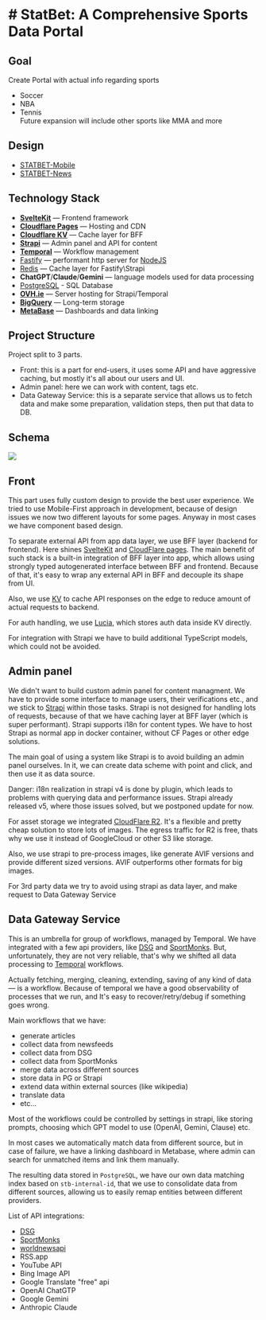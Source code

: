 # # StatBet: A Comprehensive Sports Data Portal  

## Goal  
  
Create Portal with actual info regarding sports  
  
- Soccer  
- NBA  
- Tennis  
Future expansion will include other sports like MMA and more 
## Design  
- [STATBET-Mobile](<https://www.figma.com/file/qfzdQledOZISrm2omHvRea/STATBET-Mobile-%26-Desktop-4.0-(Copy)>)
- [STATBET-News](<https://www.figma.com/file/PbQ5ymO1sFZ7Ro863U83hx/STATBET-News-(Team-Project)>)
## Technology Stack  
- **[SvelteKit](https://svelte.dev/docs/kit/introduction)** — Frontend framework
- **[Cloudflare Pages](https://pages.cloudflare.com/)** — Hosting and CDN
- **[Cloudflare KV](https://developers.cloudflare.com/kv/)** — Cache layer for BFF
- **[Strapi](https://strapi.io/)** — Admin panel and API for content
- **[Temporal](https://temporal.io/)** — Workflow management
- [Fastify](https://fastify.dev/) —  performant http server for [NodeJS](https://nodejs.org/)
- [Redis](https://redis.io/) — Cache layer for Fastify\Strapi
- **ChatGPT**/**Claude**/**Gemini** — language models used for data processing
- [PostgreSQL](https://www.postgresql.org/) - SQL Database
- **[OVH.ie](https://www.ovhcloud.com/en-ie/)** — Server hosting for Strapi/Temporal
- **[BigQuery](https://cloud.google.com/bigquery)** — Long-term storage
- **[MetaBase](https://www.metabase.com/)** — Dashboards and data linking  
## Project Structure
  
Project split to 3 parts.  
  
- Front: this is a part for end-users, it uses some API and have aggressive caching, but mostly it's all about our users and UI.  
- Admin panel: here we can work with content, tags etc. 
- Data Gateway Service: this is a separate service that allows us to fetch data and make some preparation, validation steps, then put that data to DB.
## Schema  
  
[![](https://mermaid.ink/img/pako:eNp1U9-P2jAM_leiPIEEiAKFo5omjTFO034I1NMeBjxkjWmjtU2VpGOs5X-fk_boid380Dj2Z_uz3VQ0khxoQE-pPEcJU4Y8rQ85QXmfCshNb9-cxz4ZDt-SjZK5gZw3EF3-iBUrEsTKkm9SpqBxWHmGurjVZtN58GKNdcSiBAhnhpGTkhlhhajJp28N8FakRZP6EQxBgiJKgUQut6lDg_XFvtec_eMrIVPFSYFxlzao5rG-o79GClsFRUfx5kLw3jIcxszAmV2GGtQvEcGxw1oxkBVSsdSVLeJ9r5DaxBDuPvfvkCemjThdHBCRnfPWsBUsiwjbQmikAlIoGYHWwO867yKaO3njgqyWCc5TpKygJiGSBnU32FuPbUv6n_K4I-3K2wnUq92-txLxrgR1edlVBz6BiZJmoQpiprjIY6JxMEbXdsYbAP5u-7GqQmdzcyfWSNB6vb7Wfts4yeGsyVkY_NcSZh63T3V7VlWr_D9HjH9BiuvTxqWpv-LHVq0qqzUEHBWXgbwYEx3QDFTGBMcnUlnHgZoEMjjQAFXO1M8DPeRXxLHSyPCSRzQwqoQBVbKMExqcWKrxVhY4FVgLhhPPbtaC5TSo6G8aDOejhT_2Fr43XYz9hwd_MqAXGixGs_ls6Y0nY8_zFxN_ch3QP1JihvFo6U-W_mwxX3rTmT_xfJfuu3M2DIALXN6X5n27Z_7M44PztDSufwFr9kIe?type=png)](https://mermaid.live/edit#pako:eNp1U9-P2jAM_leiPIEEiAKFo5omjTFO034I1NMeBjxkjWmjtU2VpGOs5X-fk_boid380Dj2Z_uz3VQ0khxoQE-pPEcJU4Y8rQ85QXmfCshNb9-cxz4ZDt-SjZK5gZw3EF3-iBUrEsTKkm9SpqBxWHmGurjVZtN58GKNdcSiBAhnhpGTkhlhhajJp28N8FakRZP6EQxBgiJKgUQut6lDg_XFvtec_eMrIVPFSYFxlzao5rG-o79GClsFRUfx5kLw3jIcxszAmV2GGtQvEcGxw1oxkBVSsdSVLeJ9r5DaxBDuPvfvkCemjThdHBCRnfPWsBUsiwjbQmikAlIoGYHWwO867yKaO3njgqyWCc5TpKygJiGSBnU32FuPbUv6n_K4I-3K2wnUq92-txLxrgR1edlVBz6BiZJmoQpiprjIY6JxMEbXdsYbAP5u-7GqQmdzcyfWSNB6vb7Wfts4yeGsyVkY_NcSZh63T3V7VlWr_D9HjH9BiuvTxqWpv-LHVq0qqzUEHBWXgbwYEx3QDFTGBMcnUlnHgZoEMjjQAFXO1M8DPeRXxLHSyPCSRzQwqoQBVbKMExqcWKrxVhY4FVgLhhPPbtaC5TSo6G8aDOejhT_2Fr43XYz9hwd_MqAXGixGs_ls6Y0nY8_zFxN_ch3QP1JihvFo6U-W_mwxX3rTmT_xfJfuu3M2DIALXN6X5n27Z_7M44PztDSufwFr9kIe)  
## Front

This part uses fully custom design to provide the best user experience. We tried to use Mobile-First approach in development, because of design issues we now two different layouts for some pages. Anyway in most cases we have component based design.

To separate external API from app data layer, we use BFF layer (backend for frontend). Here shines [SvelteKit](https://kit.svelte.dev/) and [CloudFlare pages](https://pages.cloudflare.com/). The main benefit of such stack is a built-in integration of BFF layer into app, which allows using strongly typed autogenerated interface between BFF and frontend. Because of that, it's easy to wrap any external API in BFF and decouple its shape from UI. 

Also, we use [KV](https://developers.cloudflare.com/kv/) to cache API responses on the edge to reduce amount of actual requests to backend.

For auth handling, we use [Lucia](https://lucia-auth.com/getting-started/sveltekit/), which stores auth data inside KV directly.

For integration with Strapi we have to build additional TypeScript models, which could not be avoided.
## Admin panel

We didn't want to build custom admin panel for content managment. We have to provide some interface to manage users, their verifications etc., and we stick to [Strapi](strapi.io) within those tasks. Strapi is not designed for handling lots of requests, because of that we have caching layer at BFF layer (which is super performant). Strapi supports i18n for content types. We have to host Strapi as normal app in docker container, without CF Pages or other edge solutions.

The main goal of using a system like Strapi is to avoid building an admin panel ourselves. In it, we can create data scheme with point and click, and then use it as data source.

Danger: i18n realization in strapi v4 is done by plugin, which leads to problems with querying data and performance issues. Strapi already released v5, where those issues solved, but we postponed update for now.

For asset storage we integrated [CloudFlare R2](https://developers.cloudflare.com/r2/). It's a flexible and pretty cheap solution to store lots of images. The egress traffic for R2 is free, thats why we use it instead of GoogleCloud or other S3 like storage.

Also, we use strapi to pre-process images, like generate AVIF versions and provide different sized versions. AVIF outperforms other formats for big images.

For 3rd party data we try to avoid using strapi as data layer, and make request to Data Gateway Service

## Data Gateway Service
This is an umbrella for group of workflows, managed by Temporal. We have integrated with a few api providers, like [DSG](https://datasportsgroup.com/) and [SportMonks](sportmonks.com). But, unfortunately, they are not very reliable, that's why we shifted all data processing to [Temporal](https://temporal.io/) workflows. 

Actually fetching, merging, cleaning, extending, saving of any kind of data — is a workflow. Because of temporal we have a good observability of processes that we run, and It's easy to recover/retry/debug if something goes wrong.

Main workflows that we have:
- generate articles 
- collect data from newsfeeds
- collect data from DSG
- collect data from SportMonks
- merge data across different sources
- store data in PG or Strapi
- extend data within external sources (like wikipedia)
- translate data
- etc...

Most of the workflows could be controlled by settings in strapi, like storing prompts, choosing which GPT model to use (OpenAI, Gemini, Clause) etc.

In most cases we automatically match data from different source, but in case of failure, we have a linking dashboard in Metabase, where admin can search for unmatched items and link them manually.

The resulting data stored in `PostgreSQL`, we have our own data matching index based on `stb-internal-id`, that we use to consolidate data from different sources, allowing us to easily remap entities between different providers.

List of API integrations:
- [DSG](https://datasportsgroup.com/)
- [SportMonks](sportmonks.com)
- [worldnewsapi](https://worldnewsapi.com/)
- RSS.app
- YouTube API
- Bing Image API
- Google Translate "free" api
- OpenAI ChatGTP
- Google Gemini
- Anthropic Claude
